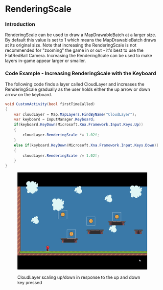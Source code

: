 # RenderingScale

### Introduction

RenderingScale can be used to draw a MapDrawableBatch at a larger size. By default this value is set to 1 which means the MapDrawableBatch draws at its original size. Note that increasing the RenderingScale is not recommended for "zooming" the game in or out - it's best to use the FlatRedBall Camera. Increasing the RenderingScale can be used to make layers in-game appear larger or smaller.

### Code Example - Increasing RenderingScale with the Keyboard

The following code finds a layer called CloudLayer and increases the RenderingScale gradually as the user holds either the up arrow or down arrow on the keyboard.

```csharp
void CustomActivity(bool firstTimeCalled)
{
    var cloudLayer = Map.MapLayers.FindByName("CloudLayer");
    var keyboard = InputManager.Keyboard;
    if(keyboard.KeyDown(Microsoft.Xna.Framework.Input.Keys.Up))
    {
        cloudLayer.RenderingScale *= 1.02f;
    }
    else if(keyboard.KeyDown(Microsoft.Xna.Framework.Input.Keys.Down))
    {
        cloudLayer.RenderingScale /= 1.02f;
    }
}
```

<figure><img src="../../.gitbook/assets/06_09 48 37.gif" alt=""><figcaption><p>CloudLayer scaling up/down in response to the up and down key pressed</p></figcaption></figure>
